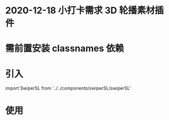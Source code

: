 <!--
 * @Title: 2020-12-18 小打卡需求 3D 轮播素材插件
 * @Author: JSL
 * @JavaAuthor: unKnow
 * @Date: 2020-12-09 16:19:12
 * @LastEditors: JSL
 * @LastEditTime: 2020-12-18 15:41:04
 * @FilePath: /zmhMall_MINI/client/src/components/swiperSL/README.md
-->

# 2020-12-18 小打卡需求 3D 轮播素材插件

# 需前置安装 classnames 依赖

# 引入

import SwiperSL from '../../components/swiperSL/swiperSL'

# 使用

<SwiperSL swiperData={this.state.swiperData}></SwiperSL>
